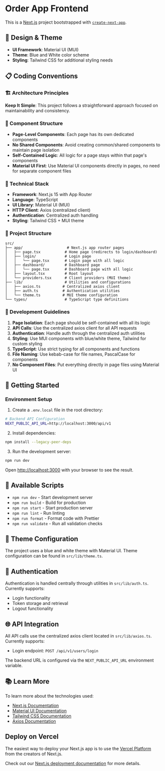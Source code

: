# Order App Frontend

This is a [Next.js](https://nextjs.org) project bootstrapped with [`create-next-app`](https://nextjs.org/docs/app/api-reference/cli/create-next-app).

## 🎨 Design & Theme

-   **UI Framework**: Material UI (MUI)
-   **Theme**: Blue and White color scheme
-   **Styling**: Tailwind CSS for additional styling needs

## 📋 Coding Conventions

### 🏗️ Architecture Principles

**Keep It Simple**: This project follows a straightforward approach focused on maintainability and consistency.

### 📁 Component Structure

-   **Page-Level Components**: Each page has its own dedicated components
-   **No Shared Components**: Avoid creating common/shared components to maintain page isolation
-   **Self-Contained Logic**: All logic for a page stays within that page's components
-   **Material UI First**: Use Material UI components directly in pages, no need for separate component files

### 🔧 Technical Stack

-   **Framework**: Next.js 15 with App Router
-   **Language**: TypeScript
-   **UI Library**: Material UI (MUI)
-   **HTTP Client**: Axios (centralized client)
-   **Authentication**: Centralized auth handling
-   **Styling**: Tailwind CSS + MUI theme

### 📂 Project Structure

```
src/
├── app/                    # Next.js app router pages
│   ├── page.tsx           # Home page (redirects to login/dashboard)
│   ├── login/             # Login page
│   │   └── page.tsx       # Login page with all logic
│   ├── dashboard/         # Dashboard page
│   │   └── page.tsx       # Dashboard page with all logic
│   ├── layout.tsx         # Root layout
│   └── providers.tsx      # Client providers (MUI theme)
├── lib/                   # Utilities and configurations
│   ├── axios.ts          # Centralized axios client
│   ├── auth.ts           # Authentication utilities
│   └── theme.ts          # MUI theme configuration
└── types/                 # TypeScript type definitions
```

### 🎯 Development Guidelines

1. **Page Isolation**: Each page should be self-contained with all its logic
2. **API Calls**: Use the centralized axios client for all API requests
3. **Authentication**: Handle auth through the centralized auth utilities
4. **Styling**: Use MUI components with blue/white theme, Tailwind for custom styling
5. **TypeScript**: Use strict typing for all components and functions
6. **File Naming**: Use kebab-case for file names, PascalCase for components
7. **No Component Files**: Put everything directly in page files using Material UI

## 🚀 Getting Started

### Environment Setup

1. Create a `.env.local` file in the root directory:

```bash
# Backend API Configuration
NEXT_PUBLIC_API_URL=http://localhost:3000/api/v1
```

2. Install dependencies:

```bash
npm install --legacy-peer-deps
```

3. Run the development server:

```bash
npm run dev
```

Open [http://localhost:3000](http://localhost:3000) with your browser to see the result.

## 📝 Available Scripts

-   `npm run dev` - Start development server
-   `npm run build` - Build for production
-   `npm run start` - Start production server
-   `npm run lint` - Run linting
-   `npm run format` - Format code with Prettier
-   `npm run validate` - Run all validation checks

## 🎨 Theme Configuration

The project uses a blue and white theme with Material UI. Theme configuration can be found in `src/lib/theme.ts`.

## 🔐 Authentication

Authentication is handled centrally through utilities in `src/lib/auth.ts`. Currently supports:

-   Login functionality
-   Token storage and retrieval
-   Logout functionality

## 🌐 API Integration

All API calls use the centralized axios client located in `src/lib/axios.ts`. Currently supports:

-   Login endpoint: `POST /api/v1/users/login`

The backend URL is configured via the `NEXT_PUBLIC_API_URL` environment variable.

## 📚 Learn More

To learn more about the technologies used:

-   [Next.js Documentation](https://nextjs.org/docs)
-   [Material UI Documentation](https://mui.com/)
-   [Tailwind CSS Documentation](https://tailwindcss.com/docs)
-   [Axios Documentation](https://axios-http.com/docs/intro)

## Deploy on Vercel

The easiest way to deploy your Next.js app is to use the [Vercel Platform](https://vercel.com/new?utm_medium=default-template&filter=next.js&utm_source=create-next-app&utm_campaign=create-next-app-readme) from the creators of Next.js.

Check out our [Next.js deployment documentation](https://nextjs.org/docs/app/building-your-application/deploying) for more details.
